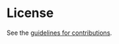 # License

See the
[guidelines for contributions](https://github.com/emile22/draft-stephan-green-terms-ucs-and-reqs/blob/main/CONTRIBUTING.md).
